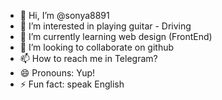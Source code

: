 - 👋 Hi, I’m @sonya8891
- 👀 I’m interested in playing guitar - Driving
- 🌱 I’m currently learning web design (FrontEnd)
- 💞️ I’m looking to collaborate on github
- 📫 How to reach me in Telegram?
- 😄 Pronouns: Yup!
- ⚡ Fun fact: speak English

<!---
sonya8891/sonya8891 is a ✨ special ✨ repository because its `README.md` (this file) appears on your GitHub profile.
You can click the Preview link to take a look at your changes.
--->
